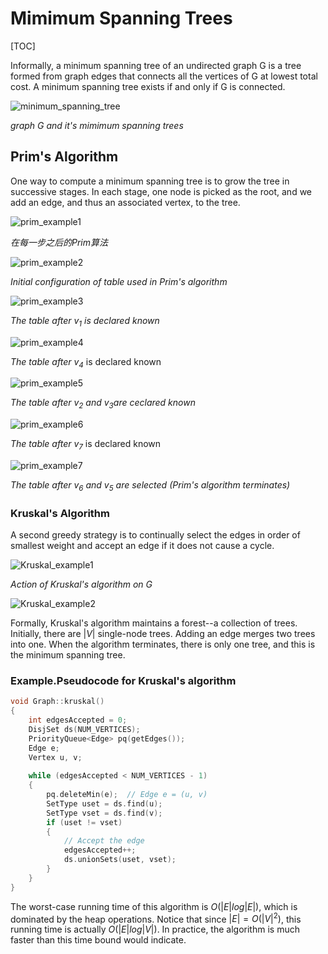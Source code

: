 # Mimimum Spanning Trees

[TOC]



Informally, a minimum spanning tree of an undirected graph G is a tree formed from graph edges that connects all the vertices of G at lowest total cost. A minimum spanning tree exists if and only if G is connected.

![minimum_spanning_tree](res/minimum_spanning_tree.png)

*graph G and it's mimimum spanning trees*



## Prim's Algorithm

One way to compute a minimum spanning tree is to grow the tree in successive stages. In each stage, one node is picked as the root, and we add an edge, and thus an associated vertex, to the tree.

![prim_example1](res/prim_example1.png)

*在每一步之后的Prim算法*

![prim_example2](res/prim_example2.png)

*Initial configuration of table used in Prim's algorithm*

![prim_example3](res/prim_example3.png)

*The table after $v_1$ is declared known*

![prim_example4](res/prim_example4.png)

*The table after $v_4$* is declared known

![prim_example5](res/prim_example5.png)

*The table after $v_2$ and $v_3$are ceclared known*

![prim_example6](res/prim_example6.png)

*The table after $v_7$* is declared known

![prim_example7](res/prim_example7.png)

*The table after $v_6$ and $v_5$ are selected (Prim's algorithm terminates)*



### Kruskal's Algorithm

A second greedy strategy is to continually select the edges in order of smallest weight and accept an edge if it does not cause a cycle.

![Kruskal_example1](res/Kruskal_example1.png)

*Action of Kruskal's algorithm on G*

![Kruskal_example2](res/Kruskal_example2.png)

Formally, Kruskal's algorithm maintains a forest--a collection of trees. Initially, there are $|V|$ single-node trees. Adding an edge merges two trees into one. When the algorithm terminates, there is only one tree, and this is the minimum spanning tree.

### Example.Pseudocode for Kruskal's algorithm

```c++
void Graph::kruskal()
{
    int edgesAccepted = 0;
    DisjSet ds(NUM_VERTICES);
    PriorityQueue<Edge> pq(getEdges());
    Edge e;
    Vertex u, v;
    
    while (edgesAccepted < NUM_VERTICES - 1)
    {
        pq.deleteMin(e);  // Edge e = (u, v)
        SetType uset = ds.find(u);
        SetType vset = ds.find(v);
        if (uset != vset)
        {
            // Accept the edge
            edgesAccepted++;
            ds.unionSets(uset, vset);
        }
    }
}
```

The worst-case running time of this algorithm is $O(|E|log|E|)$, which is dominated by the heap operations. Notice that since $|E|=O(|V|^2)$, this running time is actually $O(|E|log|V|)$. In practice, the algorithm is much faster than this time bound would indicate.

